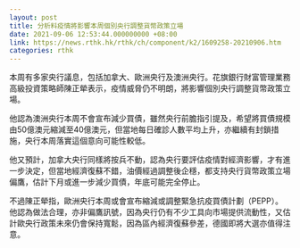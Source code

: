 ```yaml
---
layout: post
title: 分析料疫情將影響本周個別央行調整貨幣政策立場
date: 2021-09-06 12:53:44.000000000 +08:00
link: https://news.rthk.hk/rthk/ch/component/k2/1609258-20210906.htm
categories: rthk
---
```


本周有多家央行議息，包括加拿大、歐洲央行及澳洲央行。花旗銀行財富管理業務高級投資策略師陳正犖表示，疫情威脅仍不明朗，將影響個別央行調整貨幣政策立場。

他認為澳洲央行本周不會宣布減少買債，雖然央行前膽指引提及，希望將買債規模由50億澳元縮減至40億澳元，但當地每日確診人數平均上升，亦繼續有封鎖措施，央行本周落實這個意向可能性較低。

他又預計，加拿大央行同樣將按兵不動，認為央行要評估疫情對經濟影響，才有進一步決定，但當地經濟復蘇不錯，油價經過調整後企穩，都支持央行貨幣政策立場偏鷹，估計下月或進一步減少買債，年底可能完全停止。

不過陳正犖指，歐洲央行本周或會宣布縮減或調整緊急抗疫買債計劃（PEPP）。他認為做法合理，亦非偏鷹訊號，因為央行仍有不少工具向市場提供流動性，又估計歐央行政策未來仍會保持寬鬆，因為區內經濟復蘇參差，德國即將大選亦值得注意。
